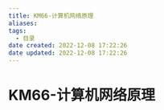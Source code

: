 ```yaml
---
title: KM66-计算机网络原理
aliases:
tags:
  - 目录
date created: 2022-12-08 17:22:26
date updated: 2022-12-08 17:22:26
---
```


# KM66-计算机网络原理

